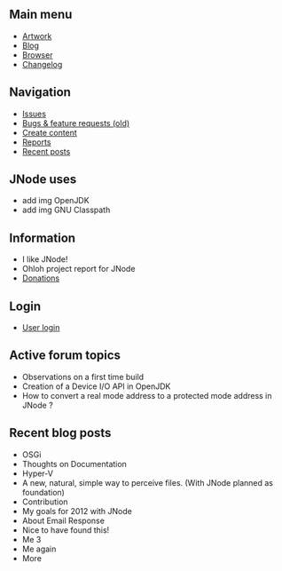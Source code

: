 <!-- TODO: Complete with your own sidebar structure and enable sidebar in index.html - or delete this file. -->

## Main menu
- [Artwork](#artwork)
- [Blog](#blog)
- [Browser](#browser)
- [Changelog](#changelog)

## Navigation
- [Issues](/#issues)
- [Bugs & feature requests (old)](/#bugs-and-features)
- [Create content](/#create-content)
- [Reports](/#reports)
- [Recent posts](/#recent-posts)

## JNode uses
- add img OpenJDK
- add img GNU Classpath

## Information
- I like JNode!
- Ohloh project report for JNode
- [Donations](/#donations)

## Login
- [User login](/#user-login)

## Active forum topics
- Observations on a first time build
- Creation of a Device I/O API in OpenJDK
- How to convert a real mode address to a protected mode address in JNode ?

## Recent blog posts
- OSGi
- Thoughts on Documentation
- Hyper-V
- A new, natural, simple way to perceive files. (With JNode planned as foundation)
- Contribution
- My goals for 2012 with JNode
- About Email Response
- Nice to have found this!
- Me 3
- Me again
- More

